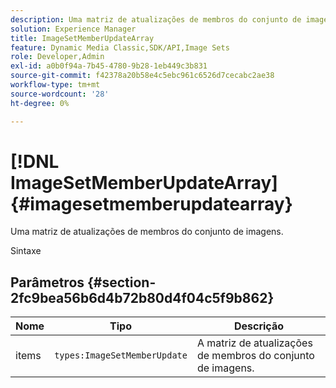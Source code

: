```yaml
---
description: Uma matriz de atualizações de membros do conjunto de imagens.
solution: Experience Manager
title: ImageSetMemberUpdateArray
feature: Dynamic Media Classic,SDK/API,Image Sets
role: Developer,Admin
exl-id: a0b0f94a-7b45-4780-9b28-1eb449c3b831
source-git-commit: f42378a20b58e4c5ebc961c6526d7cecabc2ae38
workflow-type: tm+mt
source-wordcount: '28'
ht-degree: 0%

---
```


# [!DNL ImageSetMemberUpdateArray]{#imagesetmemberupdatearray}

Uma matriz de atualizações de membros do conjunto de imagens.

Sintaxe

## Parâmetros {#section-2fc9bea56b6d4b72b80d4f04c5f9b862}

| Nome | Tipo | Descrição |
|---|---|---|
| items | `types:ImageSetMemberUpdate` | A matriz de atualizações de membros do conjunto de imagens. |
